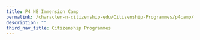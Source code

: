 ```yaml
---
title: P4 NE Immersion Camp
permalink: /character-n-citizenship-edu/Citizenship-Programmes/p4camp/
description: ""
third_nav_title: Citizenship Programmes
---
```

